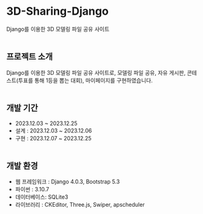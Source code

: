 # 3D-Sharing-Django
Django를 이용한 3D 모델링 파일 공유 사이트
<br><br>

## 프로젝트 소개
Django를 이용한 3D 모델링 파일 공유 사이트로, 모델링 파일 공유, 자유 게시판, 콘테스트(투표를 통해 1등을 뽑는 대회), 마이페이지를 구현하였습니다.
<br><br>

## 개발 기간
- 2023.12.03 ~ 2023.12.25
- 설계 : 2023.12.03 ~ 2023.12.06
- 구현 : 2023.12.07 ~ 2023.12.25
<br><br>

## 개발 환경
- 웹 프레임워크 : Django 4.0.3, Bootstrap 5.3
- 파이썬 : 3.10.7
- 데이터베이스: SQLite3
- 라이브러리 : CKEditor, Three.js, Swiper, apscheduler
<br><br>
